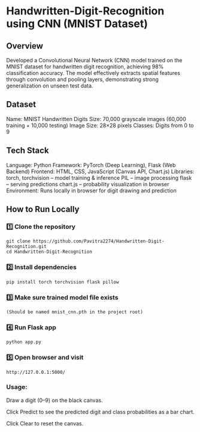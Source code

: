 # Handwritten-Digit-Recognition using CNN (MNIST Dataset)

## Overview

Developed a Convolutional Neural Network (CNN) model trained on the MNIST dataset for handwritten digit recognition, achieving 98% classification accuracy. The model effectively extracts spatial features through convolution and pooling layers, demonstrating strong generalization on unseen test data.

## Dataset

Name: MNIST Handwritten Digits
Size: 70,000 grayscale images (60,000 training + 10,000 testing)
Image Size: 28×28 pixels
Classes: Digits from 0 to 9

## Tech Stack

Language: Python
Framework: PyTorch (Deep Learning), Flask (Web Backend)
Frontend: HTML, CSS, JavaScript (Canvas API, Chart.js)
Libraries:
torch, torchvision – model training & inference
PIL – image processing
flask – serving predictions
chart.js – probability visualization in browser
Environment: Runs locally in browser for digit drawing and prediction

## How to Run Locally

### 1️⃣ Clone the repository

    git clone https://github.com/Pavitra2274/Handwritten-Digit-Recognition.git
    cd Handwritten-Digit-Recognition

### 2️⃣ Install dependencies

    pip install torch torchvision flask pillow

### 3️⃣ Make sure trained model file exists

    (Should be named mnist_cnn.pth in the project root)

### 4️⃣ Run Flask app

    python app.py

### 5️⃣ Open browser and visit

    http://127.0.0.1:5000/

### Usage:

Draw a digit (0–9) on the black canvas.

Click Predict to see the predicted digit and class probabilities as a bar chart.

Click Clear to reset the canvas.
